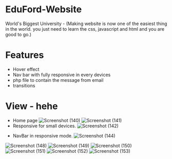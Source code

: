 # EduFord-Website
World's Biggest University - (Making website is now one of the easiest thing in the world. you just need to learn the css, javascript and html and you are good to go.)


# Features
* Hover effect
* Nav bar with fully responsive in every devices
* php file to contain the message from email
* transitions

# View - hehe
<!-- ![Screenshot (154)](https://user-images.githubusercontent.com/86579429/178910075-bcfb6d5d-acd2-402c-b25b-2eec8a05295d.png) -->
* Home page
![Screenshot (140)](https://user-images.githubusercontent.com/86579429/178910082-a3e37c21-1b64-4e21-b57b-8e17851c9541.png)
![Screenshot (141)](https://user-images.githubusercontent.com/86579429/178910085-9bc38f18-22c5-43f2-bf87-ef0e5a43e7a4.png)
* Responsive for small devices.
![Screenshot (142)](https://user-images.githubusercontent.com/86579429/178910089-70598e6e-b008-4f84-b421-50f601d45492.png)
<!-- ![Screenshot (143)](https://user-images.githubusercontent.com/86579429/178910090-9a84cc74-ef10-4eca-855f-a72194ece95f.png) -->
* NavBar in responsive mode.
![Screenshot (144)](https://user-images.githubusercontent.com/86579429/178910092-794b12c8-39c0-4604-9d5a-0941522bb6ff.png)
<!-- ![Screenshot (145)](https://user-images.githubusercontent.com/86579429/178910095-f1874698-8be0-4dea-89fe-89f1d561d2a0.png) -->
<!-- ![Screenshot (146)](https://user-images.githubusercontent.com/86579429/178910097-9e735a08-209b-4499-bdce-4533e37b66f3.png) -->
<!-- ![Screenshot (147)](https://user-images.githubusercontent.com/86579429/178910099-561740fa-84fc-4451-814f-b4c848f0bf4f.png) -->
![Screenshot (148)](https://user-images.githubusercontent.com/86579429/178910101-c64844b6-5ae5-496b-9c9f-b9e194568d39.png)
![Screenshot (149)](https://user-images.githubusercontent.com/86579429/178910103-209079e7-f5a1-4616-9336-6c27f33b005f.png)
![Screenshot (150)](https://user-images.githubusercontent.com/86579429/178910106-5af3182d-021e-4d62-9d87-29ffd601ed30.png)
![Screenshot (151)](https://user-images.githubusercontent.com/86579429/178910110-db238841-219b-4c9a-9ad7-ce1ef68be24c.png)
![Screenshot (152)](https://user-images.githubusercontent.com/86579429/178910113-0278d5d7-e4c2-4ea5-8cc4-6ac7d76a77d3.png)
![Screenshot (153)](https://user-images.githubusercontent.com/86579429/178910115-5c644a82-a508-4c67-9511-6bf2bb567a3c.png)
